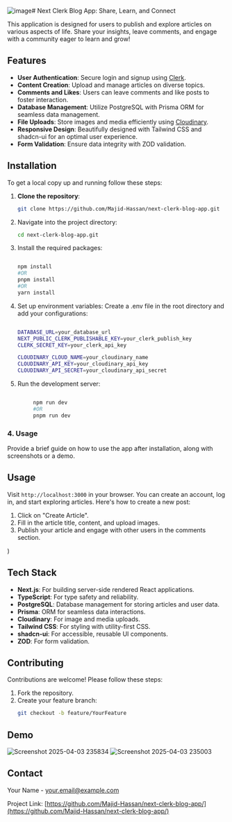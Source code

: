 ![image](https://github.com/user-attachments/assets/a341aa78-1033-4774-be2f-a5b62331c4e9)# Next Clerk Blog App: Share, Learn, and Connect  

This application is designed for users to publish and explore articles on various aspects of life. Share your insights, leave comments, and engage with a community eager to learn and grow!  

## Features  
- **User Authentication**: Secure login and signup using [Clerk](https://clerk.dev).  
- **Content Creation**: Upload and manage articles on diverse topics.  
- **Comments and Likes**: Users can leave comments and like posts to foster interaction.  
- **Database Management**: Utilize PostgreSQL with Prisma ORM for seamless data management.  
- **File Uploads**: Store images and media efficiently using [Cloudinary](https://cloudinary.com).  
- **Responsive Design**: Beautifully designed with Tailwind CSS and shadcn-ui for an optimal user experience.  
- **Form Validation**: Ensure data integrity with ZOD validation.

## Installation  
To get a local copy up and running follow these steps:  

1. **Clone the repository**:  
   ```bash  
   git clone https://github.com/Majid-Hassan/next-clerk-blog-app.git

2. Navigate into the project directory:

   ```bash  
   cd next-clerk-blog-app.git
   
3. Install the required packages:

   ```bash
   
   npm install
   #OR
   pnpm install
   #OR
   yarn install

4. Set up environment variables: Create a .env file in the root directory and add your configurations:
   
    ```bash

    DATABASE_URL=your_database_url  
    NEXT_PUBLIC_CLERK_PUBLISHABLE_KEY=your_clerk_publish_key
    CLERK_SECRET_KEY=your_clerk_api_key

    CLOUDINARY_CLOUD_NAME=your_cloudinary_name
    CLOUDINARY_API_KEY=your_cloudinary_api_key
    CLOUDINARY_API_SECRET=your_cloudinary_api_secret

5. Run the development server:
   
    ```bash

         npm run dev
         #OR
         pnpm run dev


### 4. **Usage**  
Provide a brief guide on how to use the app after installation, along with screenshots or a demo.  

## Usage  

   Visit `http://localhost:3000` in your browser. You can create an account, log in, and start exploring articles. Here's how to create a new post:  
        
   1. Click on "Create Article".  
   2. Fill in the article title, content, and upload images.  
   3. Publish your article and engage with other users in the comments section.  
        
)

## Tech Stack  
- **Next.js**: For building server-side rendered React applications.  
- **TypeScript**: For type safety and reliability.  
- **PostgreSQL**: Database management for storing articles and user data.  
- **Prisma**: ORM for seamless data interactions.  
- **Cloudinary**: For image and media uploads.  
- **Tailwind CSS**: For styling with utility-first CSS.  
- **shadcn-ui**: For accessible, reusable UI components.  
- **ZOD**: For form validation.

## Contributing  
Contributions are welcome! Please follow these steps:  

1. Fork the repository.  
2. Create your feature branch:  
   ```bash  
   git checkout -b feature/YourFeature

## Demo

![Screenshot 2025-04-03 235834](https://github.com/user-attachments/assets/a10951f1-a9d1-48e3-95ba-8b021fbd6cb5)
![Screenshot 2025-04-03 235003](https://github.com/user-attachments/assets/1803186c-081c-4f2a-89a8-695f190f837d)



## Contact  
Your Name - [your.email@example.com](mailto:majid.hafiz92@gmail.com)  

Project Link: [https://github.com/Majid-Hassan/next-clerk-blog-app/](https://github.com/Majid-Hassan/next-clerk-blog-app/)


